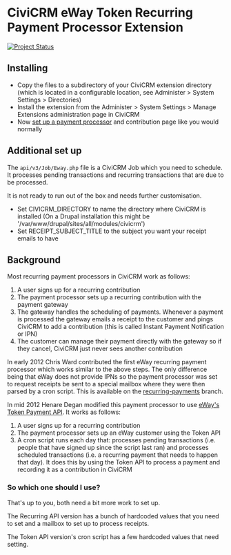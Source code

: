CiviCRM eWay Token Recurring Payment Processor Extension
========================================================

[![Project Status](http://stillmaintained.com/henare/CiviCRM-eWay-recurring-payment-processor.png)](http://stillmaintained.com/henare/CiviCRM-eWay-recurring-payment-processor)

Installing
----------

* Copy the files to a subdirectory of your CiviCRM extension directory (which is located in a configurable location, see Administer > System Settings > Directories)
* Install the extension from the Administer > System Settings > Manage Extensions administration page in CiviCRM
* Now [set up a payment processor](http://wiki.civicrm.org/confluence/display/CRMDOC/Payment+Processors#PaymentProcessors-SetupandConfiguration) and contribution page like you would normally

Additional set up
-----------------

The `api/v3/Job/Eway.php` file is a CiviCRM Job which you need to schedule. It processes pending transactions and recurring transactions that are due to be processed.

It is not ready to run out of the box and needs further customisation.
* Set CIVICRM_DIRECTORY to name the directory where CiviCRM is installed (On a Drupal installation this might be '/var/www/drupal/sites/all/modules/civicrm')
* Set RECEIPT_SUBJECT_TITLE to the subject you want your receipt emails to have

Background
----------
Most recurring payment processors in CiviCRM work as follows:

1. A user signs up for a recurring contribution
2. The payment processor sets up a recurring contribution with the payment gateway
3. The gateway handles the scheduling of payments. Whenever a payment is processed the gateway emails a receipt to the customer and pings CiviCRM to add a contribution (this is called Instant Payment Notification or IPN)
4. The customer can manage their payment directly with the gateway so if they cancel, CiviCRM just never sees another contribution

In early 2012 Chris Ward contributed the first eWay recurring payment processor which works similar to the above steps. The only difference being that eWay does not provide IPNs so the payment processor was set to request receipts be sent to a special mailbox where they were then parsed by a cron script. This is available on the [recurring-payments](https://github.com/henare/CiviCRM-eWay-recurring-payment-processor/tree/recurring-payments) branch.

In mid 2012 Henare Degan modified this payment processor to use [eWay's Token Payment API](http://www.eway.com.au/developers/api/token.html). It works as follows:

1. A user signs up for a recurring contribution
2. The payment processor sets up an eWay customer using the Token API
3. A cron script runs each day that: processes pending transactions (i.e. people that have signed up since the script last ran) and processes scheduled transactions (i.e. a recurring payment that needs to happen that day). It does this by using the Token API to process a payment and recording it as a contribution in CiviCRM

### So which one should I use?

That's up to you, both need a bit more work to set up.

The Recurring API version has a bunch of hardcoded values that you need to set and a mailbox to set up to process receipts.

The Token API version's cron script has a few hardcoded values that need setting.
